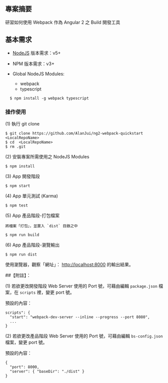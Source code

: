 ## 專案摘要
研習如何使用 Webpack 作為 Angular 2 之 Build 開發工具

## 基本需求

 - [NodeJS](https://nodejs.org/) 版本需求：v5+
 
 - NPM 版本需求：v3+
 
 - Global NodeJS Modules:
 
    * webpack
    * typescript
 
```
  $ npm install -g webpack typescript 
```
  

### 操作使用

 (1) 執行 git clone
 
  ```
  $ git clone https://github.com/AlanJui/ng2-webpack-quickstart <LocalRepoName>
  $ cd  <LocalRepoName>
  $ rm .git
  ```
 
 (2) 安裝專案所需使用之 NodeJS Modules
  
  ```
  $ npm install
  ``` 
 
 (3) App 開發階段
 
  ```
  $ npm start
  ``` 
 
 (4) App 單元測試 (Karma)
  
  ```
  $ npm test
  ```

 (5) App 產品階段-打包檔案
    
    將檔案「打包」，並置入 `dist` 目錄之中
  
  ```
  $ npm run build
  ```

 (6) App 產品階段-瀏覽輸出
 
  ```
  $ npm run dist
  ```
  
   使用瀏覽器，觀察「網址」： [http://localhost:8000](http://localhost:8000) 的輸出結果。



##【附註】：
  
(1) 若欲更改開發階段 Web Server 使用的 Port 號，可藉由編輯 `package.json` 檔案，在 `scripts` 裡，變更 port 號。
  
預設的內容：
  
```
scripts": {
  "start": "webpack-dev-server --inline --progress --port 8080",
  ...
}    
```   

(2) 若欲更改產品階段 Web Server 使用的 Port 號，可藉由編輯 `bs-config.json` 檔案，變更 port 號。
  
預設的內容：
  
```
{
  "port": 8000,
  "server": { "baseDir": "./dist" }
}   
```  
